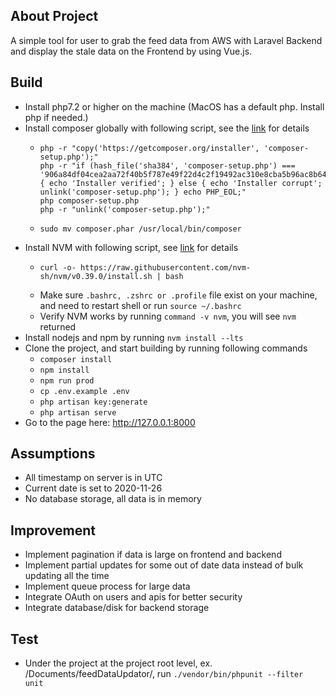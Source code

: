## About Project

A simple tool for user to grab the feed data from AWS with Laravel Backend and display the stale data on the Frontend by using Vue.js.

## Build

- Install php7.2 or higher on the machine (MacOS has a default php. Install php if needed.)
- Install composer globally with following script, see the [link](https://getcomposer.org/doc/00-intro.md) for details
  - ```shell
    php -r "copy('https://getcomposer.org/installer', 'composer-setup.php');"
    php -r "if (hash_file('sha384', 'composer-setup.php') === '906a84df04cea2aa72f40b5f787e49f22d4c2f19492ac310e8cba5b96ac8b64115ac402c8cd292b8a03482574915d1a8') { echo 'Installer verified'; } else { echo 'Installer corrupt'; unlink('composer-setup.php'); } echo PHP_EOL;"
    php composer-setup.php
    php -r "unlink('composer-setup.php');"
    ```
  - ```shell
    sudo mv composer.phar /usr/local/bin/composer
    ```
- Install NVM with following script, see [link](https://github.com/nvm-sh/nvm) for details
  - ```shell
    curl -o- https://raw.githubusercontent.com/nvm-sh/nvm/v0.39.0/install.sh | bash
    ```
  - Make sure `.bashrc, .zshrc or .profile` file exist on your machine, and need to restart shell or run `source ~/.bashrc` 
  - Verify NVM works by running `command -v nvm`, you will see `nvm` returned
- Install nodejs and npm by running `nvm install --lts`
- Clone the project, and start building by running following commands
  - `composer install`
  - `npm install`
  - `npm run prod`
  - `cp .env.example .env`
  - `php artisan key:generate`
  - `php artisan serve`
- Go to the page here: http://127.0.0.1:8000

## Assumptions

- All timestamp on server is in UTC
- Current date is set to 2020-11-26
- No database storage, all data is in memory

## Improvement

- Implement pagination if data is large on frontend and backend
- Implement partial updates for some out of date data instead of bulk updating all the time
- Implement queue process for large data
- Integrate OAuth on users and apis for better security
- Integrate database/disk for backend storage

## Test

- Under the project at the project root level, ex. /Documents/feedDataUpdator/, run `./vendor/bin/phpunit --filter unit`
